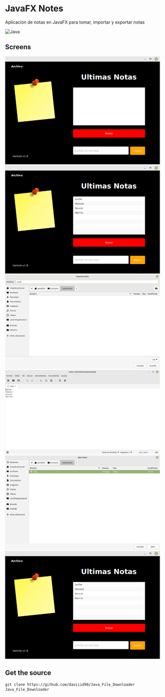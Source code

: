 # JavaFX Notes

Aplicación de notas en JavaFX para tomar, importar y exportar notas

![Java](https://img.shields.io/badge/java-%23ED8B00.svg?style=for-the-badge&logo=java&logoColor=white)

## Screens
<img src="screens/screen_1.png">
<img src="screens/screen_2.png">
<img src="screens/screen_3.png">
<img src="screens/screen_4.png">
<img src="screens/screen_5.png">
<img src="screens/screen_6.png">

## Get the source
```
git clone https://github.com/daviiid99/Java_File_Downloader Java_File_Downloader

```
 